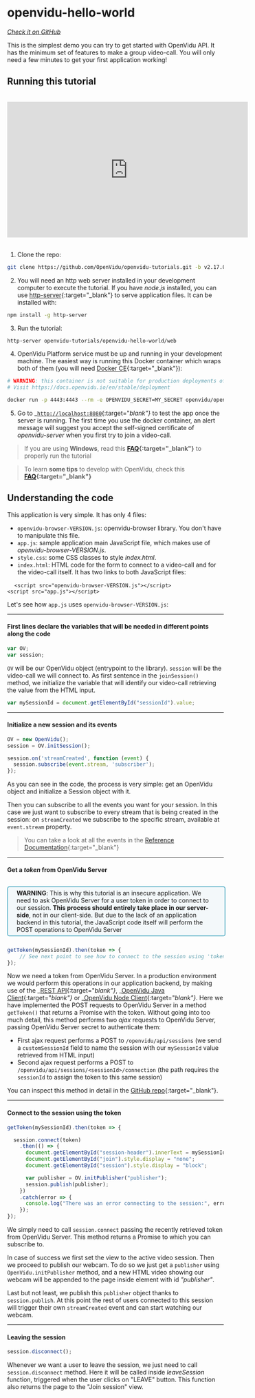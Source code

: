 # openvidu-hello-world
<a href="https://github.com/OpenVidu/openvidu-tutorials/tree/master/openvidu-hello-world" target="_blank"><i class="icon ion-social-github"> Check it on GitHub</i></a>

This is the simplest demo you can try to get started with OpenVidu API. It has the minimum set of features to make a group video-call. You will only need a few minutes to get your first application working!

## Running this tutorial
<br>
<iframe style="display:block; margin: auto;" width="560" height="315" src="https://www.youtube.com/embed/5Eu8bLusNGI?rel=0" title="YouTube video player" frameborder="0" allow="accelerometer; autoplay; clipboard-write; encrypted-media; gyroscope; picture-in-picture" allowfullscreen></iframe>
<br>

1) Clone the repo:

```bash
git clone https://github.com/OpenVidu/openvidu-tutorials.git -b v2.17.0
```

2) You will need an http web server installed in your development computer to execute the tutorial. If you have _node.js_ installed, you can use [http-server](https://github.com/indexzero/http-server){:target="_blank"} to serve application files. It can be installed with:

```bash
npm install -g http-server
```

3) Run the tutorial:

```bash
http-server openvidu-tutorials/openvidu-hello-world/web
```

4) OpenVidu Platform service must be up and running in your development machine. The easiest way is running this Docker container which wraps both of them (you will need [Docker CE](https://store.docker.com/search?type=edition&offering=community){:target="_blank"}):

```bash
# WARNING: this container is not suitable for production deployments of OpenVidu Platform
# Visit https://docs.openvidu.io/en/stable/deployment

docker run -p 4443:4443 --rm -e OPENVIDU_SECRET=MY_SECRET openvidu/openvidu-server-kms:2.17.0
```

5) Go to _[`http://localhost:8080`](http://localhost:8080){:target="_blank"}_ to test the app once the server is running. The first time you use the docker container, an alert message will suggest you accept the self-signed certificate of _openvidu-server_ when you first try to join a video-call.

> If you are using **Windows**, read this **[FAQ](troubleshooting/#3-i-am-using-windows-to-run-the-tutorials-develop-my-app-anything-i-should-know){:target="_blank"}** to properly run the tutorial

> To learn **some tips** to develop with OpenVidu, check this **[FAQ](troubleshooting/#2-any-tips-to-make-easier-the-development-of-my-app-with-openvidu){:target="_blank"}**

## Understanding the code

This application is very simple. It has only 4 files:

- `openvidu-browser-VERSION.js`: openvidu-browser library. You don't have to manipulate this file.
- `app.js`: sample application main JavaScript file, which makes use of _openvidu-browser-VERSION.js_.
- `style.css`: some CSS classes to style _index.html_.
- `index.html`: HTML code for the form to connect to a video-call and for the video-call itself. It has two links to both JavaScript files:

<pre class="html-scripts">
  <code>&lt;script src="openvidu-browser-VERSION.js"&gt;&lt;/script&gt;
&lt;script src="app.js"&gt;&lt;/script&gt;</code>
</pre>

Let's see how `app.js` uses `openvidu-browser-VERSION.js`:

---

#### First lines declare the variables that will be needed in different points along the code

```javascript
var OV;
var session;
```

`OV` will be our OpenVidu object (entrypoint to the library). `session` will be the video-call we will connect to. As first sentence in the `joinSession()` method, we initialize the variable that will identify our video-call retrieving the value from the HTML input.

```javascript
var mySessionId = document.getElementById("sessionId").value;
```

---

#### Initialize a new session and its events

```javascript
OV = new OpenVidu();
session = OV.initSession();

session.on('streamCreated', function (event) {
  session.subscribe(event.stream, 'subscriber');
});
```

As you can see in the code, the process is very simple: get an OpenVidu object and initialize a Session object with it.

Then you can subscribe to all the events you want for your session. In this case we just want to subscribe to every stream that is being created in the session: on `streamCreated` we subscribe to the specific stream, available at `event.stream` property.

> You can take a look at all the events in the [Reference Documentation](api/openvidu-browser/classes/event.html){:target="_blank"}

---

#### Get a _token_ from OpenVidu Server

<div style="
    display: table;
    border: 2px solid #0088aa9e;
    border-radius: 5px;
    width: 100%;
    margin-top: 30px;
    margin-bottom: 25px;
    padding: 5px 0 5px 0;
    background-color: rgba(0, 136, 170, 0.04);"><div style="display: table-cell; vertical-align: middle;">
    <i class="icon ion-android-alert" style="
    font-size: 50px;
    color: #0088aa;
    display: inline-block;
    padding-left: 25%;
"></i></div>
<div style="
    vertical-align: middle;
    display: table-cell;
    padding-left: 20px;
    padding-right: 20px;
    ">
	<strong>WARNING</strong>: This is why this tutorial is an insecure application. We need to ask OpenVidu Server for a user token in order to connect to our session. <strong>This process should entirely take place in our server-side</strong>, not in our client-side. But due to the lack of an application backend in this tutorial, the JavaScript code itself will perform the POST operations to OpenVidu Server
</div>
</div>

```javascript
getToken(mySessionId).then(token => {
	// See next point to see how to connect to the session using 'token'
});
```

Now we need a token from OpenVidu Server. In a production environment we would perform this operations in our application backend, by making use of the _[REST API](reference-docs/REST-API/){:target="_blank"}_, _[OpenVidu Java Client](reference-docs/openvidu-java-client/){:target="_blank"}_ or _[OpenVidu Node Client](reference-docs/openvidu-node-client/){:target="_blank"}_. Here we have implemented the POST requests to OpenVidu Server in a method `getToken()` that returns a Promise with the token. Without going into too much detail, this method performs two _ajax_ requests to OpenVidu Server, passing OpenVidu Server secret to authenticate them:

  - First ajax request performs a POST to `/openvidu/api/sessions` (we send a `customSessionId` field to name the session with our `mySessionId` value retrieved from HTML input)
  - Second ajax request performs a POST to `/openvidu/api/sessions/<sessionId>/connection` (the path requires the `sessionId` to assign the token to this same session)

You can inspect this method in detail in the [GitHub repo](https://github.com/OpenVidu/openvidu-tutorials/blob/master/openvidu-hello-world/web/app.js#L59){:target="_blank"}.

---

#### Connect to the session using the token

```javascript
getToken(mySessionId).then(token => {

  session.connect(token)
    .then(() => {
      document.getElementById("session-header").innerText = mySessionId;
      document.getElementById("join").style.display = "none";
      document.getElementById("session").style.display = "block";

      var publisher = OV.initPublisher("publisher");
      session.publish(publisher);
    })
    .catch(error => {
      console.log("There was an error connecting to the session:", error.code, error.message);
    });
});
```

We simply need to call `session.connect` passing the recently retrieved token from OpenVidu Server. This method returns a Promise to which you can subscribe to.

In case of success we first set the view to the active video session. Then we proceed to publish our webcam. To do so we just get a `publisher` using `OpenVidu.initPublisher` method, and a new HTML video showing our webcam will be appended to the page inside element with id _"publisher"_.

Last but not least, we publish this `publisher` object thanks to `session.publish`. At this point the rest of users connected to this session will trigger their own `streamCreated` event and can start watching our webcam.

---

#### Leaving the session

```javascript
session.disconnect();
```

Whenever we want a user to leave the session, we just need to call `session.disconnect` method. Here it will be called inside _leaveSession_ function, triggered when the user clicks on "LEAVE" button. This function also returns the page to the "Join session" view.
